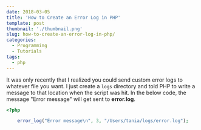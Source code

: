 ```yaml
---
date: 2018-03-05
title: 'How to Create an Error Log in PHP'
template: post
thumbnail: './thumbnail.png'
slug: how-to-create-an-error-log-in-php/
categories:
  - Programming
  - Tutorials
tags:
  - php
---
```


It was only recently that I realized you could send custom error logs to whatever file you want. I just create a `logs` directory and told PHP to write a message to that location when the script was hit. In the below code, the message "Error message" will get sent to **error.log**.

```php
<?php

    error_log("Error message\n", 3, "/Users/tania/logs/error.log");
```
